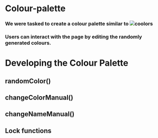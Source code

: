 # Colour-palette

### We were tasked to create a colour palette similar to ![coolors](https://coolors.co/e4fde1-8acb88-648381-575761-ffbf46)

### Users can interact with the page by editing the randomly generated colours. 

# Developing the Colour Palette

## randomColor()

## changeColorManual()

## changeNameManual()

## Lock functions
